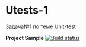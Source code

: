 # Utests-1
Задача№1 по теме Unit-test  
  
**Project Sample** [![Build status](https://ci.appveyor.com/api/projects/status/os1j23l97gq75c2q?svg=true)](https://ci.appveyor.com/project/Gronik4/utests-1)
